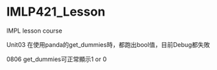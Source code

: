 # IMLP421_Lesson
IMPL lesson course

Unit03 在使用panda的get_dummies時，都跑出bool值，目前Debug都失敗

0806  get_dummies可正常顯示1 or 0

